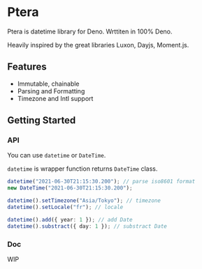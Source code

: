 # Ptera

Ptera is datetime library for Deno. Wrttiten in 100% Deno.

Heavily inspired by the great libraries Luxon, Dayjs, Moment.js.

## Features

- Immutable, chainable
- Parsing and Formatting
- Timezone and Intl support

## Getting Started

### API

You can use `datetime` or `DateTime`.

`datetime` is wrapper function returns `DateTime` class.

```typescript
datetime("2021-06-30T21:15:30.200"); // parse iso8601 format
new DateTime("2021-06-30T21:15:30.200");

datetime().setTimezone("Asia/Tokyo"); // timezone
datetime().setLocale("fr"); // locale

datetime().add({ year: 1 }); // add Date
datetime().substract({ day: 1 }); // substract Date
```

### Doc

WIP
